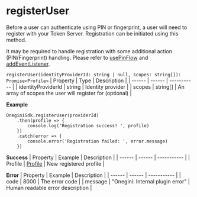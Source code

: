 # registerUser

Before a user can authenticate using PIN or fingerprint, a user will need to register with your Token Server. Registration can be initiated using this method.

It may be required to handle registration with some additional action (PIN/Fingerprint) handling. Please refer to [usePinFlow](usePinFlow.md) and [addEventListener](addEventListener.md).

`registerUser(identityProviderId: string | null, scopes: string[]): Promise<Profile>`
| Property | Type | Description |
| ------ | ------ | ----------- |
| identityProviderId | string | Identity provider |
| scopes | string[] | An array of scopes the user will register for (optional) |


**Example**
```
OneginiSdk.registerUser(providerId)
    .then(profile => {
        console.log('Registration success! ', profile)
    })
    .catch(error => {
        console.error('Registration failed: ', error.message)
    })
```


**Success**
| Property | Example | Description |
| ------ | ------ |  ----------- |
| Profile   |  [Profile](Profile.md)  | New registered profile |

**Error**
| Property | Example | Description |
| ------ | ------ |  ----------- |
| code   | 8000   | The error code |
| message   | "Onegini: Internal plugin error"   | Human readable error description |

